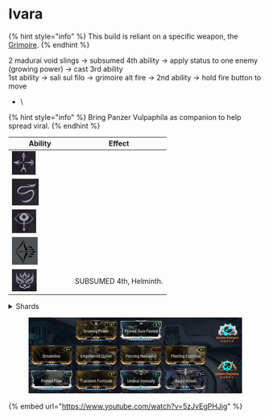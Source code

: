 # Ivara

{% hint style="info" %}
This build is reliant on a specific weapon, the [Grimoire](https://app.gitbook.com/s/mVZYg4ro0zpRehSXa4NR/grimoire).
{% endhint %}

2 madurai void slings -> subsumed 4th ability -> apply status to one enemy (growing power) -> cast 3rd ability\
1st ability -> sali sul filo -> grimoire alt fire -> 2nd ability -> hold fire button to move

* \


{% hint style="info" %}
Bring Panzer Vulpaphila as companion to help spread viral.
{% endhint %}

<table><thead><tr><th width="111">Ability</th><th>Effect</th></tr></thead><tbody><tr><td><img src=".gitbook/assets/image (45).png" alt="" data-size="original"></td><td></td></tr><tr><td><img src=".gitbook/assets/image (46).png" alt="" data-size="original"></td><td></td></tr><tr><td><img src=".gitbook/assets/image (47).png" alt="" data-size="original"></td><td></td></tr><tr><td><img src=".gitbook/assets/image (48).png" alt="" data-size="original"></td><td></td></tr><tr><td><img src=".gitbook/assets/image (49).png" alt="" data-size="original"></td><td>SUBSUMED 4th, Helminth. <br></td></tr></tbody></table>

<details>

<summary>Shards</summary>

![](<.gitbook/assets/image (42).png>)

</details>

<figure><img src=".gitbook/assets/image (44).png" alt=""><figcaption></figcaption></figure>

{% embed url="https://www.youtube.com/watch?v=5zJvEgPHJig" %}
